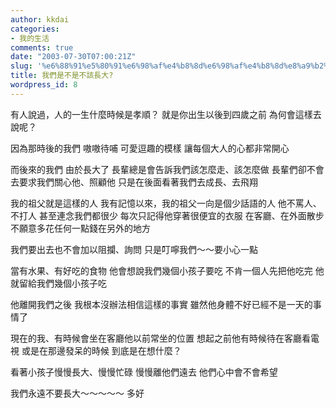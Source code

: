 ```yaml
---
author: kkdai
categories:
- 我的生活
comments: true
date: "2003-07-30T07:00:21Z"
slug: '%e6%88%91%e5%80%91%e6%98%af%e4%b8%8d%e6%98%af%e4%b8%8d%e8%a9%b2%e9%95%b7%e5%a4%a7'
title: 我們是不是不該長大?
wordpress_id: 8
---
```


有人說過，人的一生什麼時候是孝順？
就是你出生以後到四歲之前
為何會這樣去說呢？


因為那時後的我們 嗷嗷待哺
可愛逗趣的模樣
讓每個大人的心都非常開心


而後來的我們
由於長大了
長輩總是會告訴我們該怎麼走、該怎麼做
長輩們卻不會去要求我們關心他、照顧他
只是在後面看著我們去成長、去飛翔

我的祖父就是這樣的人
我有記憶以來，我的祖父一向是個少話語的人
他不罵人、不打人
甚至連念我們都很少
每次只記得他穿著很便宜的衣服
在客廳、在外面散步
不願意多花任何一點錢在另外的地方


我們要出去也不會加以阻攔、詢問
只是叮嚀我們～～要小心一點

當有水果、有好吃的食物
他會想說我們幾個小孩子要吃
不肯一個人先把他吃完
他就留給我們幾個小孩子吃




他離開我們之後
我根本沒辦法相信這樣的事實
雖然他身體不好已經不是一天的事情了




現在的我、有時候會坐在客廳他以前常坐的位置
想起之前他有時候待在客廳看電視
或是在那邊發呆的時候
到底是在想什麼？

看著小孩子慢慢長大、慢慢忙碌
慢慢離他們遠去
他們心中會不會希望








我們永遠不要長大～～～～～ 多好
